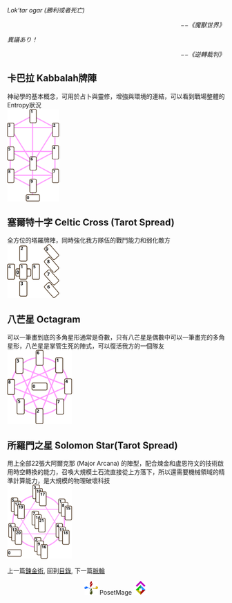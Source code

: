 *Lok‘tar ogar (勝利或者死亡)*  
<p align="right"><i>−−《魔獸世界》</i></p>

*異議あり！*  
<p align="right"><i>−−《逆轉裁判》</i></p>


## 卡巴拉 Kabbalah牌陣  
神祕學的基本概念，可用於占卜與靈修，增強與環境的連結，可以看到戰場整體的Entropy狀況  
<img src="./Tarot_Kabbalah.svg" Width="120" />

## 塞爾特十字 Celtic Cross (Tarot Spread)  
全方位的塔羅牌陣，同時強化我方隊伍的戰鬥能力和弱化敵方  
<img src="./Celtic%20Cross.svg" Width="120" />
## 八芒星 Octagram  
可以一筆畫到底的多角星形通常是奇數，只有八芒星是偶數中可以一筆畫完的多角星形，八芒星是掌管生死的陣式，可以復活我方的一個隊友  
<img src="./Octagram.svg" Width="150" />

## 所羅門之星 Solomon Star(Tarot Spread)  
用上全部22張大阿爾克那 (Major Arcana) 的陣型，配合煉金和盧恩符文的技術啟用時空轉換的能力，召喚大規模土石流直接從上方落下，所以還需要機械領域的精準計算能力，是大規模的物理破壞科技  
<img src="./Solomon%20Star.svg" Width="150" />

上一篇[鍊金術](../Alchemy), 
回到[目錄](/#ch-2-documentation), 
下一篇[脈輪](../Cakra)


<p align="center"><img src="/Icon/Design/4Element.svg" Height="32" /> PosetMage <img src="/Icon/Transparent/POM.png" Height="32" /></p>